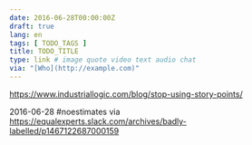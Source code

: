 ```yaml
---
date: 2016-06-28T00:00:00Z
draft: true
lang: en
tags: [ TODO_TAGS ]
title: TODO_TITLE
type: link # image quote video text audio chat
via: "[Who](http://example.com)"
---
```


<https://www.industriallogic.com/blog/stop-using-story-points/>

2016-06-28
#noestimates via https://equalexperts.slack.com/archives/badly-labelled/p1467122687000159


